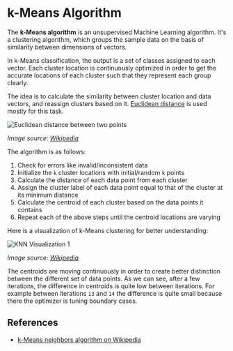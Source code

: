 # k-Means Algorithm

The **k-Means algorithm** is an unsupervised Machine Learning algorithm. It's a clustering algorithm, which groups the sample data on the basis of similarity between dimensions of vectors.

In k-Means classification, the output is a set of classes assigned to each vector. Each cluster location is continuously optimized in order to get the accurate locations of each cluster such that they represent each group clearly.

The idea is to calculate the similarity between cluster location and data vectors, and reassign clusters based on it. [Euclidean distance](https://github.com/trekhleb/javascript-algorithms/tree/master/src/algorithms/math/euclidean-distance) is used mostly for this task.

![Euclidean distance between two points](https://upload.wikimedia.org/wikipedia/commons/5/55/Euclidean_distance_2d.svg)

_Image source: [Wikipedia](https://en.wikipedia.org/wiki/Euclidean_distance)_

The algorithm is as follows:

1. Check for errors like invalid/inconsistent data
2. Initialize the `k` cluster locations with initial/random `k` points
3. Calculate the distance of each data point from each cluster
4. Assign the cluster label of each data point equal to that of the cluster at its minimum distance
5. Calculate the centroid of each cluster based on the data points it contains
6. Repeat each of the above steps until the centroid locations are varying

Here is a visualization of k-Means clustering for better understanding:

![KNN Visualization 1](https://upload.wikimedia.org/wikipedia/commons/e/ea/K-means_convergence.gif)

_Image source: [Wikipedia](https://en.wikipedia.org/wiki/K-means_clustering)_

The centroids are moving continuously in order to create better distinction between the different set of data points. As we can see, after a few iterations, the difference in centroids is quite low between iterations. For example between iterations `13` and `14` the difference is quite small because there the optimizer is tuning boundary cases.

## References

-   [k-Means neighbors algorithm on Wikipedia](https://en.wikipedia.org/wiki/K-means_clustering)
